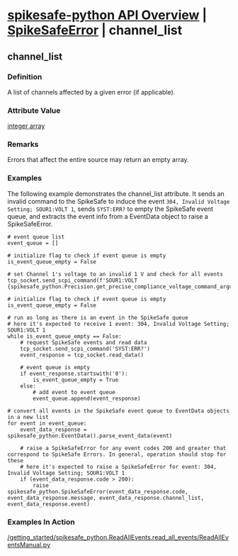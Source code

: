 # [spikesafe-python API Overview](/spikesafe_python_lib_docs/README.md) | [SpikeSafeError](/spikesafe_python_lib_docs/SpikeSafeError/README.md) | channel_list

## channel_list

### Definition
A list of channels affected by a given error (if applicable).

### Attribute Value
[integer array](https://docs.python.org/3/library/array.html)  

### Remarks
Errors that affect the entire source may return an empty array.

### Examples
The following example demonstrates the channel_list attribute. It sends an invalid command to the SpikeSafe to induce the event `304, Invalid Voltage Setting; SOUR1:VOLT 1`, sends `SYST:ERR?` to empty the SpikeSafe event queue, and extracts the event info from a EventData object to raise a SpikeSafeError.
```
# event queue list
event_queue = []

# initialize flag to check if event queue is empty 
is_event_queue_empty = False                                                                                                                      

# set Channel 1's voltage to an invalid 1 V and check for all events
tcp_socket.send_scpi_command(f'SOUR1:VOLT {spikesafe_python.Precision.get_precise_compliance_voltage_command_argument(40)}')

# initialize flag to check if event queue is empty 
is_event_queue_empty = False                                                                                                                      

# run as long as there is an event in the SpikeSafe queue
# here it's expected to receive 1 event: 304, Invalid Voltage Setting; SOUR1:VOLT 1
while is_event_queue_empty == False:
    # request SpikeSafe events and read data 
    tcp_socket.send_scpi_command('SYST:ERR?')                                        
    event_response = tcp_socket.read_data()

    # event queue is empty
    if event_response.startswith('0'):
        is_event_queue_empty = True
    else:
        # add event to event queue
        event_queue.append(event_response)

# convert all events in the SpikeSafe event queue to EventData objects in a new list
for event in event_queue:
    event_data_response = spikesafe_python.EventData().parse_event_data(event)

    # raise a SpikeSafeError for any event codes 200 and greater that correspond to SpikeSafe Errors. In general, operation should stop for these
    # here it's expected to raise a SpikeSafeError for event: 304, Invalid Voltage Setting; SOUR1:VOLT 1
    if (event_data_response.code > 200):
        raise spikesafe_python.SpikeSafeError(event_data_response.code, event_data_response.message, event_data_response.channel_list, event_data_response.event)
```

### Examples In Action
[/getting_started/spikesafe_python.ReadAllEvents.read_all_events/ReadAllEventsManual.py](/getting_started/spikesafe_python.ReadAllEvents.read_all_events/ReadAllEventsManual.py)